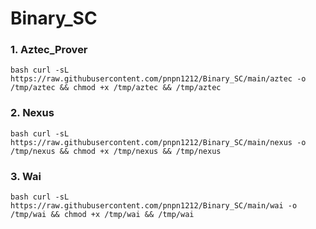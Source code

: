# Binary_SC

### 1. Aztec_Prover

```bash curl -sL https://raw.githubusercontent.com/pnpn1212/Binary_SC/main/aztec -o /tmp/aztec && chmod +x /tmp/aztec && /tmp/aztec```

### 2. Nexus

```bash curl -sL https://raw.githubusercontent.com/pnpn1212/Binary_SC/main/nexus -o /tmp/nexus && chmod +x /tmp/nexus && /tmp/nexus```

### 3. Wai

```bash curl -sL https://raw.githubusercontent.com/pnpn1212/Binary_SC/main/wai -o /tmp/wai && chmod +x /tmp/wai && /tmp/wai```
